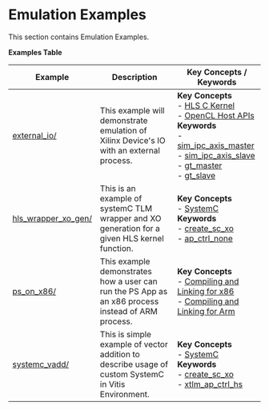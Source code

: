Emulation Examples
==================================
This section contains Emulation Examples.

 __Examples Table__ 

Example        | Description           | Key Concepts / Keywords 
---------------|-----------------------|-------------------------
[external_io/][]|This example will demonstrate emulation of Xilinx Device's IO with an external process.|__Key__ __Concepts__<br> - [HLS C Kernel](https://docs.xilinx.com/r/en-US/ug1393-vitis-application-acceleration/Interfaces)<br> - [OpenCL Host APIs](https://docs.xilinx.com/r/en-US/ug1393-vitis-application-acceleration/OpenCL-Programming)<br>__Keywords__<br> - [sim_ipc_axis_master](https://docs.xilinx.com/r/en-US/ug1393-vitis-application-acceleration/Using-I/O-Traffic-Generators)<br> - [sim_ipc_axis_slave](https://docs.xilinx.com/r/en-US/ug1393-vitis-application-acceleration/Using-I/O-Traffic-Generators)<br> - [gt_master](https://docs.xilinx.com/r/en-US/ug1393-vitis-application-acceleration/Using-I/O-Traffic-Generators)<br> - [gt_slave](https://docs.xilinx.com/r/en-US/ug1393-vitis-application-acceleration/Using-I/O-Traffic-Generators)
[hls_wrapper_xo_gen/][]|This is an example of systemC TLM wrapper and XO generation for a given HLS kernel function.|__Key__ __Concepts__<br> - [SystemC](https://docs.xilinx.com/r/en-US/ug1393-vitis-application-acceleration/Working-with-SystemC-Models)<br>__Keywords__<br> - [create_sc_xo](https://docs.xilinx.com/r/en-US/ug1393-vitis-application-acceleration/Working-with-SystemC-Models)<br> - [ap_ctrl_none](https://docs.xilinx.com/r/en-US/ug1399-vitis-hls/Block-Level-Control-Protocols)
[ps_on_x86/][]|This example demonstrates how a user can run the PS App as an x86 process instead of ARM process.|__Key__ __Concepts__<br> - [Compiling and Linking for x86](https://docs.xilinx.com/r/en-US/ug1393-vitis-application-acceleration/Compiling-and-Linking-for-x86)<br> - [Compiling and Linking for Arm](https://docs.xilinx.com/r/en-US/ug1393-vitis-application-acceleration/Compiling-and-Linking-for-Arm)<br>
[systemc_vadd/][]|This is simple example of vector addition to describe usage of custom SystemC in Vitis Environment.|__Key__ __Concepts__<br> - [SystemC](https://docs.xilinx.com/r/en-US/ug1393-vitis-application-acceleration/Working-with-SystemC-Models)<br>__Keywords__<br> - [create_sc_xo](https://docs.xilinx.com/r/en-US/ug1393-vitis-application-acceleration/Working-with-SystemC-Models)<br> - [xtlm_ap_ctrl_hs](https://docs.xilinx.com/r/en-US/ug1393-vitis-application-acceleration/Coding-a-SystemC-Model)

[.]:.
[external_io/]:external_io/
[hls_wrapper_xo_gen/]:hls_wrapper_xo_gen/
[ps_on_x86/]:ps_on_x86/
[systemc_vadd/]:systemc_vadd/
